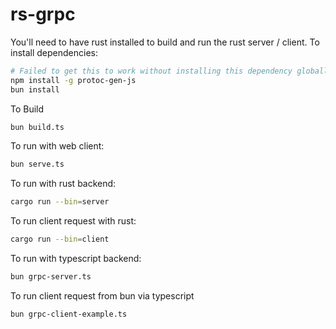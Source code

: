 # rs-grpc

You'll need to have rust installed to build and run the rust server / client.
To install dependencies:

```bash
# Failed to get this to work without installing this dependency globally
npm install -g protoc-gen-js
bun install
```

To Build
```bash
bun build.ts
```

To run with web client:

```bash
bun serve.ts
```

To run with rust backend:
```bash
cargo run --bin=server
```

To run client request with rust:
```bash
cargo run --bin=client
```

To run with typescript backend:
```bash
bun grpc-server.ts
```

To run client request from bun via typescript
```bash
bun grpc-client-example.ts
```
